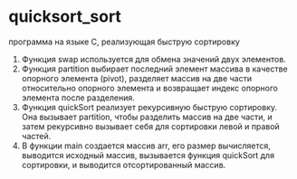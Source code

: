 # quicksort_sort
 программа на языке C, реализующая быструю сортировку
1. Функция swap используется для обмена значений двух элементов.
2. Функция partition выбирает последний элемент массива в качестве опорного элемента (pivot), разделяет массив на две части относительно опорного элемента и возвращает индекс опорного элемента после разделения.
3. Функция quickSort реализует рекурсивную быструю сортировку. Она вызывает partition, чтобы разделить массив на две части, и затем рекурсивно вызывает себя для сортировки левой и правой частей.
4. В функции main создается массив arr, его размер вычисляется, выводится исходный массив, вызывается функция quickSort для сортировки, и выводится отсортированный массив.
